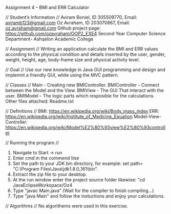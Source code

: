 Assignment 4 – BMI and ERR Calculator

// Student’s Information // 
Aviram Boniel, ID 305509770, Email: aviramb123@gmail.com
Oz Avraham, ID 203070867, Email: oz.avraham@gmail.com
Github project page: https://github.com/ozavraham/OOP2_EXE4
Second Year Computer Science Department- Ashqelon Academic College

// Assignment //
Writing an application calculate the BMI and ERR values according to the physical condition and details inserted by the user, gender, weight, height, age, body-frame size and physical activity level.


// Goal //
Use our new knowledge in Java GUI programming and design and implemnt a friendly GUI, while using the MVC pattern.

// Classes //
Main - Creating new BMIController.
BMIController - Connect between the Model and the View.
BMIView - The GUI That interact with the user.
BMIModel - The logic parts which resposible for the calculations.
Other files attached: Readme.txt

// Definitions // 
BMI: https://en.wikipedia.org/wiki/Body_mass_index
ERR: https://en.wikipedia.org/wiki/Institute_of_Medicine_Equation
Model-View-Controller: https://en.wikipedia.org/wiki/Model%E2%80%93view%E2%80%93controller

// Running the program //
1. Navigate to Start -> run
2. Enter cmd in the commend liמe
3. Set the path to your JDK bin directory, for example: set path= "C:\Program Files\Java\jdk1.8.0_161\bin".
4. Extract the zip file to your desktop.
5. At the run window enter the project source folder likewise: "cd JavaEclipseWorkspace/Oz4
6. Type "javac Main.java" (Wait for the compiler to finish compiling...)
7. Type "java Main" and follow the instuctions and enjoy your calculations.

// Algorithms // 
No algorithems were used in this exercise.
